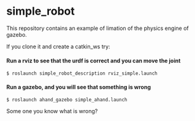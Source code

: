 # simple_robot

This repository contains an example of limation of the physics engine of
gazebo.

If you clone it and create a catkin_ws try:

#### Run a rviz to see that the urdf is correct and you can move the joint

```
$ roslaunch simple_robot_description rviz_simple.launch

```

#### Run a gazebo, and you will see that something is wrong

```
$ roslaunch ahand_gazebo simple_ahand.launch

```

Some one you know what is wrong?
